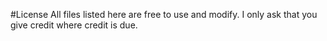 #License
All files listed here are free to use and modify. I only ask that you give credit where credit is due.
